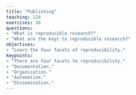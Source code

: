 ```yaml
---
title: "Publishing"
teaching: 120
exercises: 30
questions:
- "What is reproducible research?"
- "What are the keys to reproducible research?"
objectives:
- "Learn the four facets of reproducibility."
keypoints:
- "There are four facets to reproducibility."
- "Documentation."
- "Organization."
- "Automation."
- "Dissemination."
---
```

